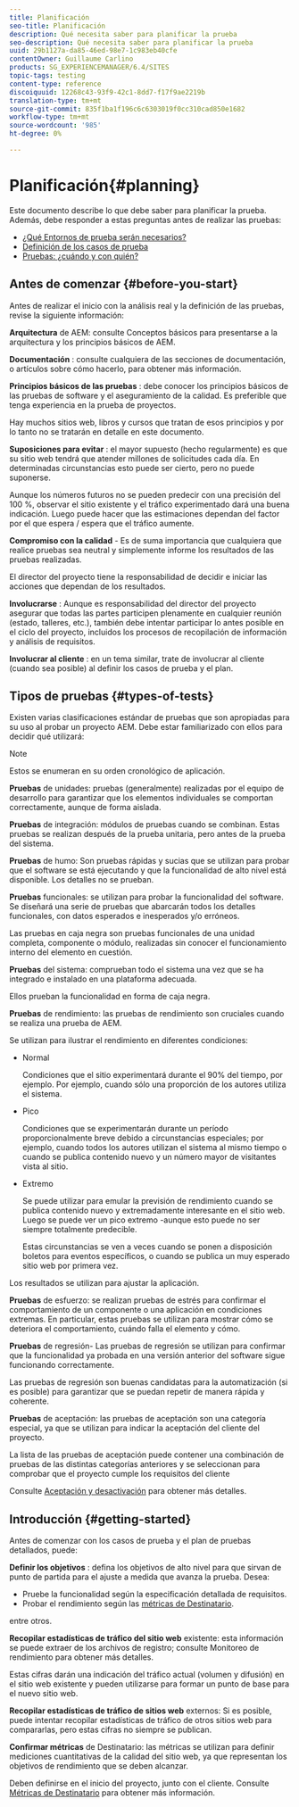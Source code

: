 ```yaml
---
title: Planificación
seo-title: Planificación
description: Qué necesita saber para planificar la prueba
seo-description: Qué necesita saber para planificar la prueba
uuid: 29b1127a-da85-46ed-98e7-1c983eb40cfe
contentOwner: Guillaume Carlino
products: SG_EXPERIENCEMANAGER/6.4/SITES
topic-tags: testing
content-type: reference
discoiquuid: 12268c43-93f9-42c1-8dd7-f17f9ae2219b
translation-type: tm+mt
source-git-commit: 835f1ba1f196c6c6303019f0cc310cad850e1682
workflow-type: tm+mt
source-wordcount: '985'
ht-degree: 0%

---
```



# Planificación{#planning}

Este documento describe lo que debe saber para planificar la prueba. Además, debe responder a estas preguntas antes de realizar las pruebas:

* [¿Qué Entornos de prueba serán necesarios?](/help/sites-developing/test-environments.md)
* [Definición de los casos de prueba](/help/sites-developing/test-cases.md)
* [Pruebas: ¿cuándo y con quién?](/help/sites-developing/when-who.md)

## Antes de comenzar {#before-you-start}

Antes de realizar el inicio con la análisis real y la definición de las pruebas, revise la siguiente información:

**Arquitectura**  de AEM: consulte Conceptos básicos para presentarse a la arquitectura y los principios básicos de AEM.

**Documentación** : consulte cualquiera de las secciones de documentación, o artículos sobre cómo hacerlo, para obtener más información.

**Principios básicos de las pruebas** : debe conocer los principios básicos de las pruebas de software y el aseguramiento de la calidad. Es preferible que tenga experiencia en la prueba de proyectos.

Hay muchos sitios web, libros y cursos que tratan de esos principios y por lo tanto no se tratarán en detalle en este documento.

**Suposiciones para evitar** : el mayor supuesto (hecho regularmente) es que su sitio web tendrá que atender millones de solicitudes cada día. En determinadas circunstancias esto puede ser cierto, pero no puede suponerse.

Aunque los números futuros no se pueden predecir con una precisión del 100 %, observar el sitio existente y el tráfico experimentado dará una buena indicación. Luego puede hacer que las estimaciones dependan del factor por el que espera / espera que el tráfico aumente.

**Compromiso con la calidad** - Es de suma importancia que cualquiera que realice pruebas sea neutral y simplemente informe los resultados de las pruebas realizadas.

El director del proyecto tiene la responsabilidad de decidir e iniciar las acciones que dependan de los resultados.

**Involucrarse** : Aunque es responsabilidad del director del proyecto asegurar que todas las partes participen plenamente en cualquier reunión (estado, talleres, etc.), también debe intentar participar lo antes posible en el ciclo del proyecto, incluidos los procesos de recopilación de información y análisis de requisitos.

**Involucrar al cliente** : en un tema similar, trate de involucrar al cliente (cuando sea posible) al definir los casos de prueba y el plan.

## Tipos de pruebas {#types-of-tests}

Existen varias clasificaciones estándar de pruebas que son apropiadas para su uso al probar un proyecto AEM. Debe estar familiarizado con ellos para decidir qué utilizará:

>[!NOTE]
>
>Estos se enumeran en su orden cronológico de aplicación.

**Pruebas**  de unidades: pruebas (generalmente) realizadas por el equipo de desarrollo para garantizar que los elementos individuales se comportan correctamente, aunque de forma aislada.

**Pruebas**  de integración: módulos de pruebas cuando se combinan. Estas pruebas se realizan después de la prueba unitaria, pero antes de la prueba del sistema.

**Pruebas**  de humo: Son pruebas rápidas y sucias que se utilizan para probar que el software se está ejecutando y que la funcionalidad de alto nivel está disponible. Los detalles no se prueban.

**Pruebas**  funcionales: se utilizan para probar la funcionalidad del software. Se diseñará una serie de pruebas que abarcarán todos los detalles funcionales, con datos esperados e inesperados y/o erróneos.

Las pruebas en caja negra son pruebas funcionales de una unidad completa, componente o módulo, realizadas sin conocer el funcionamiento interno del elemento en cuestión.

**Pruebas**  del sistema: comprueban todo el sistema una vez que se ha integrado e instalado en una plataforma adecuada.

Ellos prueban la funcionalidad en forma de caja negra.

**Pruebas**  de rendimiento: las pruebas de rendimiento son cruciales cuando se realiza una prueba de AEM.

Se utilizan para ilustrar el rendimiento en diferentes condiciones:

* Normal

   Condiciones que el sitio experimentará durante el 90% del tiempo, por ejemplo. Por ejemplo, cuando sólo una proporción de los autores utiliza el sistema.

* Pico

   Condiciones que se experimentarán durante un período proporcionalmente breve debido a circunstancias especiales; por ejemplo, cuando todos los autores utilizan el sistema al mismo tiempo o cuando se publica contenido nuevo y un número mayor de visitantes vista al sitio.

* Extremo

   Se puede utilizar para emular la previsión de rendimiento cuando se publica contenido nuevo y extremadamente interesante en el sitio web. Luego se puede ver un pico extremo -aunque esto puede no ser siempre totalmente predecible.

   Estas circunstancias se ven a veces cuando se ponen a disposición boletos para eventos específicos, o cuando se publica un muy esperado sitio web por primera vez.

Los resultados se utilizan para ajustar la aplicación.

**Pruebas**  de esfuerzo: se realizan pruebas de estrés para confirmar el comportamiento de un componente o una aplicación en condiciones extremas. En particular, estas pruebas se utilizan para mostrar cómo se deteriora el comportamiento, cuándo falla el elemento y cómo.

**Pruebas**  de regresión- Las pruebas de regresión se utilizan para confirmar que la funcionalidad ya probada en una versión anterior del software sigue funcionando correctamente.

Las pruebas de regresión son buenas candidatas para la automatización (si es posible) para garantizar que se puedan repetir de manera rápida y coherente.

**Pruebas**  de aceptación: las pruebas de aceptación son una categoría especial, ya que se utilizan para indicar la aceptación del cliente del proyecto.

La lista de las pruebas de aceptación puede contener una combinación de pruebas de las distintas categorías anteriores y se seleccionan para comprobar que el proyecto cumple los requisitos del cliente

Consulte [Aceptación y desactivación](/help/sites-developing/acceptance-signoff.md) para obtener más detalles.

## Introducción {#getting-started}

Antes de comenzar con los casos de prueba y el plan de pruebas detallados, puede:

**Definir los objetivos** : defina los objetivos de alto nivel para que sirvan de punto de partida para el ajuste a medida que avanza la prueba. Desea:

* Pruebe la funcionalidad según la especificación detallada de requisitos.
* Probar el rendimiento según las [métricas de Destinatario](/help/managing/best-practices-further-reference.md#key-performance-indicators-and-target-metrics).

entre otros.

**Recopilar estadísticas de tráfico del sitio web**  existente: esta información se puede extraer de los archivos de registro; consulte Monitoreo de rendimiento para obtener más detalles.

Estas cifras darán una indicación del tráfico actual (volumen y difusión) en el sitio web existente y pueden utilizarse para formar un punto de base para el nuevo sitio web.

**Recopilar estadísticas de tráfico de sitios web**  externos: Si es posible, puede intentar recopilar estadísticas de tráfico de otros sitios web para compararlas, pero estas cifras no siempre se publican.

**Confirmar métricas**  de Destinatario: las métricas se utilizan para definir mediciones cuantitativas de la calidad del sitio web, ya que representan los objetivos de rendimiento que se deben alcanzar.

Deben definirse en el inicio del proyecto, junto con el cliente. Consulte [Métricas de Destinatario](/help/sites-developing/planning.md) para obtener más información.
